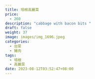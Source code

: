 ```yaml
---
title: 培根高麗菜
price:
  - 260
description: "cabbage with bacon bits "
draft: false
weight: 37
image: images/img_1696.jpeg
categories:
  - 台菜
  - 豬肉
tags:
  - 培根
  - 高麗菜
date: 2023-08-12T03:52:47+08:00
---
```



